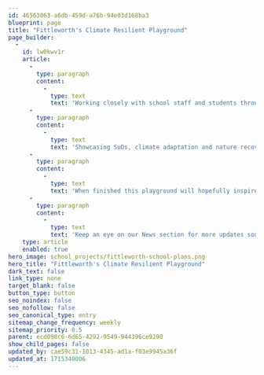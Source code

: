 ```yaml
---
id: 46563063-a6db-459d-a76b-94e03d168ba3
blueprint: page
title: "Fittleworth's Climate Resilient Playground"
page_builder:
  -
    id: lw0kwv1r
    article:
      -
        type: paragraph
        content:
          -
            type: text
            text: 'Working closely with school staff and students throughout this project, we are helping support the school to create the first climate resilient playground in West Sussex.'
      -
        type: paragraph
        content:
          -
            type: text
            text: 'Showcasing SuDs, climate adaptation and nature recovery the Landscape Architects have drawn up designs and we are currently looking at construction in the summer/autumn once planning permission has been obtained. '
      -
        type: paragraph
        content:
          -
            type: text
            text: 'When finished this playground will hopefully inspire others across the country to follow suit. '
      -
        type: paragraph
        content:
          -
            type: text
            text: 'Keep an eye on our News section for more updates soon! '
    type: article
    enabled: true
hero_image: school_projects/fittleworth-school-plans.png
hero_title: "Fittleworth's Climate Resilient Playground"
dark_text: false
link_type: none
target_blank: false
button_type: button
seo_noindex: false
seo_nofollow: false
seo_canonical_type: entry
sitemap_change_frequency: weekly
sitemap_priority: 0.5
parent: ecd098c6-6d65-4292-9549-944396ce9290
show_child_pages: false
updated_by: cae59c31-1013-4345-ad1a-f03e9945a36f
updated_at: 1715340006
---
```

